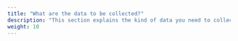 ```yaml
---
title: "What are the data to be collected?"
description: "This section explains the kind of data you need to collect before starting an assessment"
weight: 10
---
```

